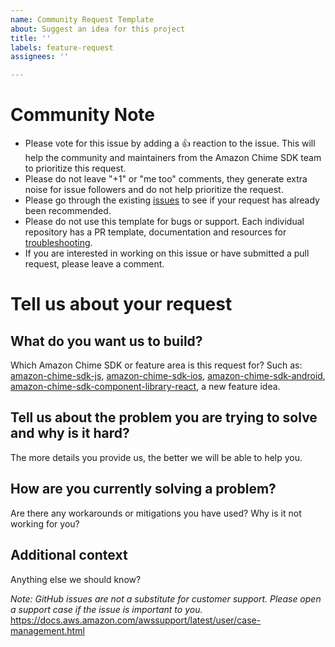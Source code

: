```yaml
---
name: Community Request Template
about: Suggest an idea for this project
title: ''
labels: feature-request
assignees: ''

---
```


# Community Note
* Please vote for this issue by adding a 👍 reaction to the issue. This will help the community and maintainers from the Amazon Chime SDK team to prioritize this request.
* Please do not leave "+1" or "me too" comments, they generate extra noise for issue followers and do not help prioritize the request.
* Please go through the existing [issues](https://github.com/aws/amazon-chime-sdk-js/issues) to see if your request has already been recommended.
* Please do not use this template for bugs or support. Each individual repository has a PR template, documentation and resources for [troubleshooting](https://github.com/aws/amazon-chime-sdk-js#troubleshooting-and-support).
* If you are interested in working on this issue or have submitted a pull request, please leave a comment.

# Tell us about your request
## What do you want us to build?
Which Amazon Chime SDK or feature area is this request for?
Such as: [amazon-chime-sdk-js](https://github.com/aws/amazon-chime-sdk-js), [amazon-chime-sdk-ios](https://github.com/aws/amazon-chime-sdk-ios), [amazon-chime-sdk-android](https://github.com/aws/amazon-chime-sdk-android), [amazon-chime-sdk-component-library-react](https://github.com/aws/amazon-chime-sdk-component-library-react), a new feature idea.

## Tell us about the problem you are trying to solve and why is it hard?
The more details you provide us, the better we will be able to help you.

## How are you currently solving a problem?
Are there any workarounds or mitigations you have used? Why is it not working for you?

## Additional context
Anything else we should know?

*Note: GitHub issues are not a substitute for customer support. Please open a support case if the issue is important to you.*
https://docs.aws.amazon.com/awssupport/latest/user/case-management.html
